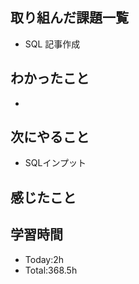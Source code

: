 ## 取り組んだ課題一覧
- SQL 記事作成
## わかったこと
- 
## 次にやること
- SQLインプット
## 感じたこと

  
## 学習時間
- Today:2h
- Total:368.5h
